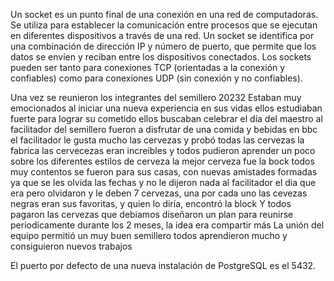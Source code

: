 Un socket es un punto final de una conexión en una red de computadoras. Se utiliza para establecer la comunicación entre procesos que se ejecutan en diferentes dispositivos a través de una red. Un socket se identifica por una combinación de dirección IP y número de puerto, que permite que los datos se envíen y reciban entre los dispositivos conectados. Los sockets pueden ser tanto para conexiones TCP (orientadas a la conexión y confiables) como para conexiones UDP (sin conexión y no confiables).


Una vez se reunieron los integrantes del semillero 20232
Estaban muy emocionados al iniciar una nueva experiencia en sus vidas
ellos estudiaban fuerte para lograr su cometido
ellos buscaban celebrar el día del maestro al facilitador del semillero
fueron a disfrutar de una comida y bebidas en bbc
el facilitador le gusta mucho las cervezas y probó todas las cervezas la fabrica
las cervecezas eran increibles y todos pudieron aprender un poco sobre los diferentes estilos de cerveza
la mejor cerveza fue la bock
todos muy contentos se fueron para sus casas, con nuevas amistades formadas
ya que se les olvida las fechas y no le dijeron nada al facilitador el dia que era 
pero olvidaron y le deben 7 cervezas, una por cada uno
las cevezas negras eran sus favoritas, y quien lo diría, encontró la block
Y todos pagaron las cervezas que debiamos
diseñaron un plan para reunirse periodicamente durante los 2 meses, la idea era compartir más
La unión del equipo permitió un muy buen semillero
todos aprendieron mucho y consiguieron nuevos trabajos


El puerto por defecto de una nueva instalación de PostgreSQL es el 5432.

